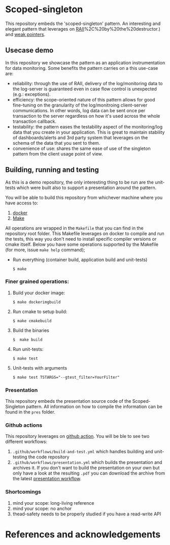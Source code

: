 # Scoped-singleton 

This repository embeds the 'scoped-singleton' pattern. An interesting and elegant pattern that leverages 
on [RAII](https://en.wikipedia.org/wiki/Resource_acquisition_is_initialization#:~:text=In%20RAII%2C%20holding%20a%20resource,finalization)%2C%20by%20the%20destructor.) and
[weak pointers](https://en.cppreference.com/w/cpp/memory/weak_ptr). 


## Usecase demo
In this repository we showcase the pattern as an application instrumentation for data monitoring. 
Some benefits the pattern carries on a this use-case are:
* reliability: through the use of RAII, delivery of the log/monitoring data to the log-server
  is guaranteed even in case flow control is unexpected (e.g.: exceptions).
* efficiency: the scope-oriented nature of this pattern allows for good fine-tuning on the granularity
  of the log/monitroing client-server communications. In other words, log data can be sent once per transaction to the 
  server regardless on how it's used across the whole transaction callback.
* testability: the pattern eases the testability aspect of the monitoring/log data that you create in your application.
  This is great to maintain stability of dashboards/alerts and 3rd party system that leverages on the 
  schema of the data that you sent to them.
* convenience of use: shares the same ease of use of the singleton pattern from the client usage point of view. 


## Building, running and testing

As this is a demo repository, the only interesting thing to be run are the unit-tests 
which were built also to support a presentation around the pattern.

You will be able to build this repository from whichever machine where you have access to:
1. [docker](https://www.docker.com/)
2. [Make](https://www.gnu.org/software/make/#:~:text=GNU%20Make%20is%20a%20tool,compute%20it%20from%20other%20files.) 

All operations are wrapped in the `Makefile` that you can find in the repository root folder.
This Makefile leverages on docker to compile and run the tests, this way you don't need to 
install specific compiler versions or cmake itself.
Below you have some operations supported by the Makefile (for more, issue `make help` command);

* Run everything (container build, application build and unit-tests)
   ```shell
   $ make 
   ```

### Finer grained operations:
   
1. Build your docker image:
    ```shell
    $ make dockerimgbuild
    ```
2. Run cmake to setup build:
    ```shell
    $ make cmakebuild
    ```
3. Build the binaries
    ```shell
    $  make build
    ```
4. Run unit-tests:
   ```shell
   $ make test
   ```
4. Unit-tests with arguments
   ```shell
   $ make test TSTARGS="--gtest_filter=YourFilter"
   ```

### Presentation

This repository embeds the presentation source code of the Scoped-Singleton pattern. 
All information on how to compile the information can be found in the `pres` folder.

### Github actions

This repository leverages on [github action](https://github.com/features/actions). 
You will be ble to see two different workflows:

1. `.github/workflows/build-and-test.yml` which handles building and unit-testing the code repository
2. `.github/workflows/presentation.yml` which builds the presentation and archives it. If you don't 
    want to build the presentation on your own but only have a look at the resulting `.pdf` you can 
    download the archive from the latest [presentation workflow](https://github.com/rbroggi/scoped-singleton/actions/workflows/presentation.yml).

### Shortcomings 
1. mind your scope: long-living reference
2. mind your scope: no anchor
3. thead-safety needs to be properly studied if you have a read-write API 

# References and acknowledgements




